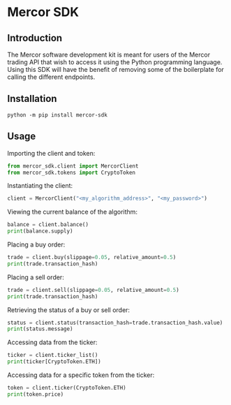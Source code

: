# Mercor SDK

## Introduction

The Mercor software development kit is meant for users of the Mercor trading
API that wish to access it using the Python programming language. Using this
SDK will have the benefit of removing some of the boilerplate for calling the
different endpoints.

## Installation

```
python -m pip install mercor-sdk
```

## Usage

Importing the client and token:

``` python
from mercor_sdk.client import MercorClient
from mercor_sdk.tokens import CryptoToken
```

Instantiating the client:

``` python
client = MercorClient("<my_algorithm_address>", "<my_password>")
```

Viewing the current balance of the algorithm:

``` python
balance = client.balance()
print(balance.supply)
```

Placing a buy order:

``` python
trade = client.buy(slippage=0.05, relative_amount=0.5)
print(trade.transaction_hash)
```

Placing a sell order:

``` python
trade = client.sell(slippage=0.05, relative_amount=0.5)
print(trade.transaction_hash)
```

Retrieving the status of a buy or sell order:

``` python
status = client.status(transaction_hash=trade.transaction_hash.value)
print(status.message)
```

Accessing data from the ticker:

``` python
ticker = client.ticker_list()
print(ticker[CryptoToken.ETH])
```

Accessing data for a specific token from the ticker:

``` python
token = client.ticker(CryptoToken.ETH)
print(token.price)
```
